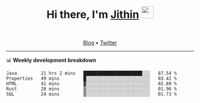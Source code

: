 <h1 align="center">Hi there, I'm <a href="https://jithset.github.io/" target="_blank">Jithin</a> <img
src="https://github.com/blackcater/blackcater/raw/main/images/Hi.gif" height="32" /></h1>

<br />

<p align="center">
  <a href="https://jithset.github.io">Blog</a> •
  <a href="https://twitter.com/jithset">Twitter</a>
</p>

---

📊 **Weekly development breakdown**

<!--START_SECTION:waka-->
```text
Java         21 hrs 2 mins   ██████████████████████░░░   87.54 % 
Properties   49 mins         █░░░░░░░░░░░░░░░░░░░░░░░░   03.42 % 
HTML         41 mins         ▓░░░░░░░░░░░░░░░░░░░░░░░░   02.89 % 
Rust         28 mins         ▒░░░░░░░░░░░░░░░░░░░░░░░░   01.96 % 
SQL          24 mins         ▒░░░░░░░░░░░░░░░░░░░░░░░░   01.73 % 
```
<!--END_SECTION:waka-->

